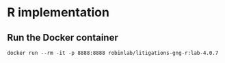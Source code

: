 # R implementation
## Run the Docker container
```
docker run --rm -it -p 8888:8888 robinlab/litigations-gng-r:lab-4.0.7
```
